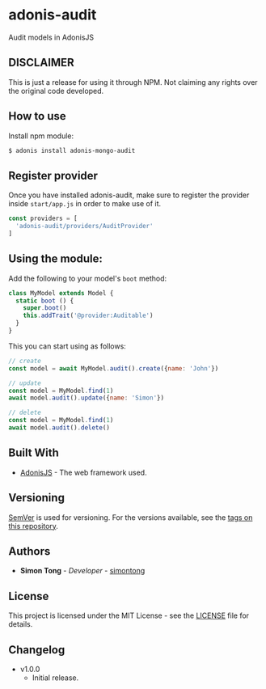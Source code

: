 # adonis-audit
Audit models in AdonisJS

## DISCLAIMER

This is just a release for using it through NPM. Not claiming any rights over the original code developed.

## How to use

Install npm module:

```bash
$ adonis install adonis-mongo-audit
```

## Register provider

Once you have installed adonis-audit, make sure to register the provider inside `start/app.js` in order to make use of it.

```js
const providers = [
  'adonis-audit/providers/AuditProvider'
]
```

## Using the module:

Add the following to your model's `boot` method:

```js
class MyModel extends Model {
  static boot () {
    super.boot()
    this.addTrait('@provider:Auditable')
  }
}
```

This you can start using as follows:

```js
// create
const model = await MyModel.audit().create({name: 'John'})

// update
const model = MyModel.find(1)
await model.audit().update({name: 'Simon'})

// delete
const model = MyModel.find(1)
await model.audit().delete()
```

## Built With

* [AdonisJS](http://adonisjs.com) - The web framework used.

## Versioning

[SemVer](http://semver.org/) is used for versioning. For the versions available, see the [tags on this repository](https://github.com/simontong/adonis-auditable/tags).  

## Authors

* **Simon Tong** - *Developer* - [simontong](https://github.com/simontong)

## License

This project is licensed under the MIT License - see the [LICENSE](LICENSE) file for details.


## Changelog
- v1.0.0
  - Initial release.

